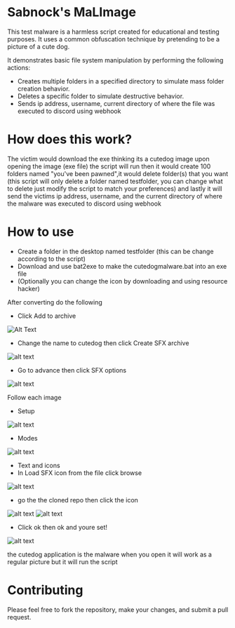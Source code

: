 # Sabnock's MaLImage

This test malware is a harmless script created for educational and testing purposes.
It uses a common obfuscation technique by pretending to be a picture of a cute dog. 

It demonstrates basic file system manipulation by performing the following actions:

 - Creates multiple folders in a specified directory to simulate mass folder creation behavior.
 - Deletes a specific folder to simulate destructive behavior.
 - Sends ip address, username, current directory of where the file was executed to discord using webhook

# How does this work?
The victim would download the exe thinking its a cutedog image
upon opening the image (exe file) the script will run then it would create 100 folders named "you've been pawned",it would delete folder(s) that you want (this script will only delete a folder named testfolder, you can change what to delete just modify the script to match your preferences) and lastly it will send the victims ip address, username, and the current directory of where the malware was executed to discord using webhook

# How to use
 - Create a folder in the desktop named testfolder (this can be change according to the script)
 - Download and use bat2exe to make the cutedogmalware.bat into an exe file
 - (Optionally you can change the icon by downloading and using resource hacker)
 
 After converting do the following

 - Click Add to archive

 ![Alt Text](/explaner/archive.png)

 - Change the name to cutedog then click Create SFX archive

 ![alt text](/explaner/image.png)

 - Go to advance then click SFX options

 ![alt text](/explaner/image-1.png)

 Follow each image

 - Setup

 ![alt text](/explaner/image-2.png)

 - Modes

 ![alt text](/explaner/image-3.png)

 - Text and icons
 - In Load SFX icon from the file click browse

 ![alt text](/explaner/image-4.png)

 - go the the cloned repo then click the icon

 ![alt text](/explaner/image-5.png)
 ![alt text](/explaner/image-6.png)

 - Click ok then ok and youre set!

 ![alt text](/explaner/image-7.png)

 the cutedog application is the malware when you open it will work as a regular picture but it will run the script
 
# Contributing
 Please feel free to fork the repository, make your changes, and submit a pull request.